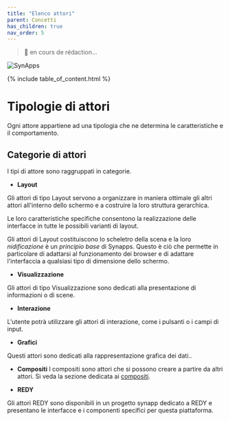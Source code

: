 ```yaml
---
title: "Elenco attori"
parent: Concetti
has_children: true
nav_order: 5
---
```


> 🚧 en cours de rédaction...

![SynApps](../../assets/under-progress.gif)

{% include table_of_content.html %}

# Tipologie di attori

Ogni attore appartiene ad una tipologia che ne determina le caratteristiche e il comportamento.

## Categorie di attori

I tipi di attore sono raggruppati in categorie.

- **Layout**

Gli attori di tipo Layout servono a organizzare in maniera ottimale gli altri attori all'interno dello schermo e a costruire la loro struttura gerarchica.

Le loro caratteristiche specifiche consentono la realizzazione delle interfacce in tutte le possibili varianti di layout.

Gli attori di Layout costituiscono lo scheletro della scena e la loro *nidificazione* è un *principio base* di Synapps. Questo è ciò che permette in particolare di adattarsi al funzionamento dei browser e di adattare l'interfaccia a qualsiasi tipo di dimensione dello schermo.

- **Visualizzazione**

Gli attori di tipo Visualizzazione sono dedicati alla presentazione di informazioni o di scene.

- **Interazione**

L'utente potrà utilizzare gli attori di interazione, come i pulsanti o i campi di input.

- **Grafici**

Questi attori sono dedicati alla rappresentazione grafica dei dati..

- **Compositi**
I compositi sono attori che si possono creare a partire da altri attori. Si veda la sezione dedicata ai [compositi](./composite.md).

- **REDY**

Gli attori REDY sono disponibili in un progetto synapp dedicato a REDY e presentano le interfacce e i componenti specifici per questa piattaforma.

<!-- - **HighWay**

> Prossimamente... -->
